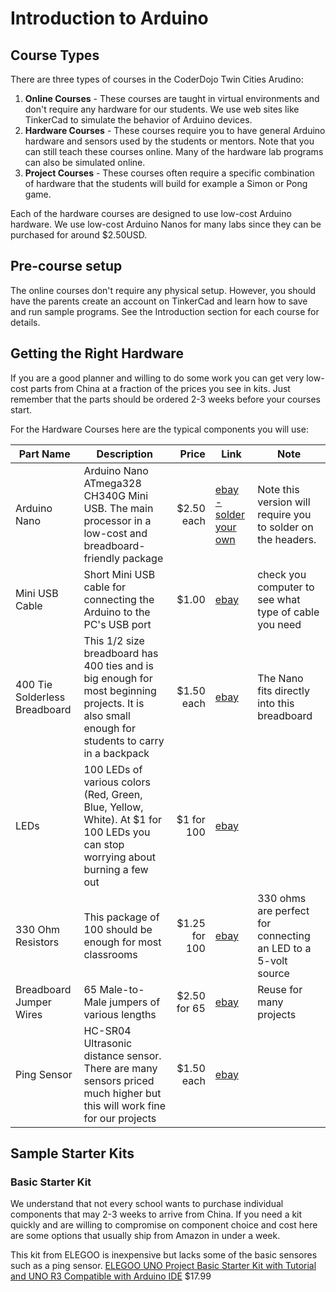 # Introduction to Arduino

## Course Types
There are three types of courses in the CoderDojo Twin Cities Arudino:

1. **Online Courses** - These courses are taught in virtual environments and don't require any hardware for our students.  We use web sites like TinkerCad to simulate the behavior of Arduino devices.
2. **Hardware Courses** - These courses require you to have general Arduino hardware and sensors used by the students or mentors. Note that you can still teach these courses online.  Many of the hardware lab programs can also be simulated online.
3. **Project Courses** - These courses often require a specific combination of hardware that the students will build for example a Simon or Pong game.  

Each of the hardware courses are designed to use low-cost Arduino hardware.  We use low-cost Arduino Nanos for many labs since they can be purchased for around $2.50USD.

## Pre-course setup
The online courses don't require any physical setup.  However, you should have the parents create an account on TinkerCad and learn how to save and run sample programs.  See the Introduction section for each course for details.

## Getting the Right Hardware
If you are a good planner and willing to do some work you can get very low-cost parts from China at a fraction of the prices you see in kits.  Just remember that the parts should be ordered 2-3 weeks before your courses start.

For the Hardware Courses here are the typical components you will use:


| Part Name   |  Description      | Price | Link   | Note |
|-------------|-------------------|------:|--------|------|
| Arduino Nano| Arduino Nano ATmega328 CH340G Mini USB. The main processor in a low-cost and breadboard-friendly package | $2.50 each | [ebay - solder your own](https://www.ebay.com/itm/Nano-V3-0-Mini-USB-ATmega328-5V-16M-Micro-controller-CH340G-board-For-Arduino/202988007585) | Note this version will require you to solder on the headers. |
| Mini USB Cable | Short Mini USB cable for connecting the Arduino to the PC's USB port | $1.00 | [ebay](https://www.ebay.com/itm/1-2-5-10PCS-Mini-Type-C-Micro-USB-Nano-V3-0-5V-ATmega328-CH340G-Kit-For-Arduino/143495610440) | check you computer to see what type of cable you need |
| 400 Tie Solderless Breadboard | This 1/2 size breadboard has 400 ties and is big enough for most beginning projects.  It is also small enough for students to carry in a backpack | $1.50 each | [ebay](https://www.ebay.com/itm/Solderless-Breadboard-400-Point-Tie-Prototype-Test-Bread-Board-PCB-For-Arduino/283953769724) | The Nano fits directly into this breadboard |
| LEDs | 100 LEDs of various colors (Red, Green, Blue, Yellow, White). At $1 for 100 LEDs you can stop worrying about burning a few out | $1 for 100 | [ebay](https://www.ebay.com/itm/Blue-Green-Red-White-Yellow-LED-Light-Bulb-Emitting-Diode-Lamps-100pcs-3mm/392695822918) |  |
| 330 Ohm Resistors | This package of 100 should be enough for most classrooms | $1.25 for 100 | [ebay](https://www.ebay.com/itm/100PCS-1-4W-0-25W-Metal-Film-Resistor-1-Full-Range-of-Values-0-to-10M/252838503547) | 330 ohms are perfect for connecting an LED to a 5-volt source |
| Breadboard Jumper Wires | 65 Male-to-Male jumpers of various lengths | $2.50 for 65 | [ebay](https://www.ebay.com/itm/65Pcs-Male-to-Male-Breadboard-Jumper-Cable-Wires-Kit-for-Arduino-Circuit-Set/264315948957)| Reuse for many projects |
| Ping Sensor | HC-SR04 Ultrasonic distance sensor.  There are many sensors priced much higher but this will work fine for our projects | $1.50 each | [ebay](https://www.ebay.com/itm/1pcs-Ultrasonic-Module-HC-SR04-Distance-Measuring-Transducer-Sensor-for-Arduino/402321340688) |  |


## Sample Starter Kits

### Basic Starter Kit
We understand that not every school wants to purchase individual components that may 2-3 weeks to arrive from China.  If you need a kit quickly and are willing to compromise on component choice and cost here are some options that usually ship from Amazon in under a week.

This kit from ELEGOO is inexpensive but lacks some of the basic sensores such as a ping sensor.
[ELEGOO UNO Project Basic Starter Kit with Tutorial and UNO R3 Compatible with Arduino IDE](
https://www.amazon.com/ELEGOO-Starter-Tutorial-Compatible-Official/dp/B01DGD2GAO/ref=sxin_10) $17.99